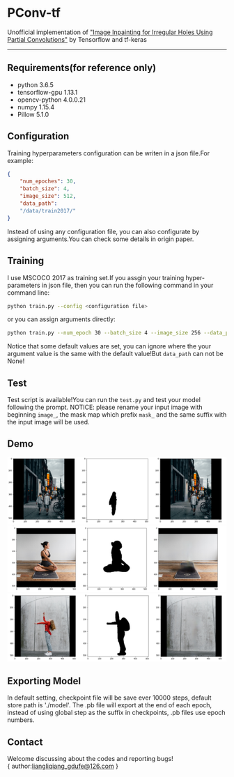 # PConv-tf
Unofficial implementation of ["Image Inpainting for Irregular Holes Using Partial Convolutions"](https://arxiv.org/abs/1804.07723) by Tensorflow and tf-keras

---

## Requirements(for reference only)
* python                          3.6.5
* tensorflow-gpu                  1.13.1
* opencv-python                   4.0.0.21
* numpy                           1.15.4
* Pillow                          5.1.0

## Configuration
Training hyperparameters configuration can be writen in a json file.For example:
```json
{
    "num_epoches": 30,
    "batch_size": 4, 
    "image_size": 512, 
    "data_path": 
    "/data/train2017/"
}
```
Instead of using any configuration file, you can also configurate by assigning arguments.You can check some details in origin paper.

## Training
I use MSCOCO 2017 as training set.If you assgin your training hyper-parameters in json file, then you can run the following command in your command line:
``` bash
python train.py --config <configuration file>
```
or you can assign arguments directly:
``` bash
python train.py --num_epoch 30 --batch_size 4 --image_size 256 --data_path <your training set path>
```
Notice that some default values are set, you can ignore where the your argument value is the same with the default value!But `data_path` can not be None!

## Test
Test script is available!You can run the `test.py` and test your model following the prompt.
NOTICE: please rename your input image with beginning `image_`, the mask map which prefix `mask_` and the same suffix with the input image will be used. 

## Demo
<img src="imgs/demo1.png" />
<img src="imgs/demo2.png" />
<img src="imgs/demo3.png" />

## Exporting Model
In default setting, checkpoint file will be save ever 10000 steps, default store path is './model'. The .pb file will export at the end of each epoch, instead of using global step as the suffix in checkpoints, .pb files use epoch numbers.

## Contact
Welcome discussing about the codes and reporting bugs!<br />
{
  author:liangliqiang_gdufe@126.com
}

